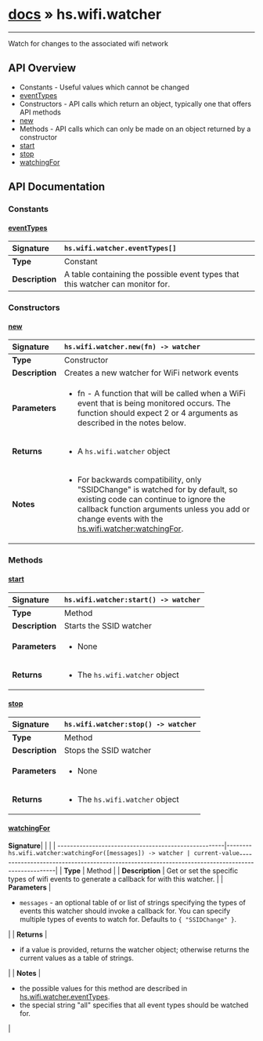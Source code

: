 # [docs](index.md) » hs.wifi.watcher
---

Watch for changes to the associated wifi network

## API Overview
* Constants - Useful values which cannot be changed
 * [eventTypes](#eventtypes)
* Constructors - API calls which return an object, typically one that offers API methods
 * [new](#new)
* Methods - API calls which can only be made on an object returned by a constructor
 * [start](#start)
 * [stop](#stop)
 * [watchingFor](#watchingfor)

## API Documentation

### Constants

#### [eventTypes](#eventtypes)
| <span style="float: left;">**Signature**</span> | <span style="float: left;">`hs.wifi.watcher.eventTypes[]` </span>                                                          |
| -----------------------------------------------------|---------------------------------------------------------------------------------------------------------|
| **Type**                                             | Constant |
| **Description**                                      | A table containing the possible event types that this watcher can monitor for. |

### Constructors

#### [new](#new)
| <span style="float: left;">**Signature**</span> | <span style="float: left;">`hs.wifi.watcher.new(fn) -> watcher` </span>                                                          |
| -----------------------------------------------------|---------------------------------------------------------------------------------------------------------|
| **Type**                                             | Constructor |
| **Description**                                      | Creates a new watcher for WiFi network events |
| **Parameters**                                       | <ul><li>fn - A function that will be called when a WiFi event that is being monitored occurs. The function should expect 2 or 4 arguments as described in the notes below.</li></ul> |
| **Returns**                                          | <ul><li>A <code>hs.wifi.watcher</code> object</li></ul> |
| **Notes**                                            | <ul><li>For backwards compatibility, only "SSIDChange" is watched for by default, so existing code can continue to ignore the callback function arguments unless you add or change events with the <a href="#watchingFor">hs.wifi.watcher:watchingFor</a>.</li></ul> |

### Methods

#### [start](#start)
| <span style="float: left;">**Signature**</span> | <span style="float: left;">`hs.wifi.watcher:start() -> watcher` </span>                                                          |
| -----------------------------------------------------|---------------------------------------------------------------------------------------------------------|
| **Type**                                             | Method |
| **Description**                                      | Starts the SSID watcher |
| **Parameters**                                       | <ul><li>None</li></ul> |
| **Returns**                                          | <ul><li>The <code>hs.wifi.watcher</code> object</li></ul> |

#### [stop](#stop)
| <span style="float: left;">**Signature**</span> | <span style="float: left;">`hs.wifi.watcher:stop() -> watcher` </span>                                                          |
| -----------------------------------------------------|---------------------------------------------------------------------------------------------------------|
| **Type**                                             | Method |
| **Description**                                      | Stops the SSID watcher |
| **Parameters**                                       | <ul><li>None</li></ul> |
| **Returns**                                          | <ul><li>The <code>hs.wifi.watcher</code> object</li></ul> |

#### [watchingFor](#watchingfor)
| <span style="float: left;">**Signature**</span> | <span style="float: left;">`hs.wifi.watcher:watchingFor([messages]) -> watcher | current-value` </span>                                                          |
| -----------------------------------------------------|---------------------------------------------------------------------------------------------------------|
| **Type**                                             | Method |
| **Description**                                      | Get or set the specific types of wifi events to generate a callback for with this watcher. |
| **Parameters**                                       | <ul><li><code>messages</code> - an optional table of or list of strings specifying the types of events this watcher should invoke a callback for.  You can specify multiple types of events to watch for. Defaults to <code>{ "SSIDChange" }</code>.</li></ul> |
| **Returns**                                          | <ul><li>if a value is provided, returns the watcher object; otherwise returns the current values as a table of strings.</li></ul> |
| **Notes**                                            | <ul><li>the possible values for this method are described in <a href="#eventTypes">hs.wifi.watcher.eventTypes</a>.</li><li>the special string "all" specifies that all event types should be watched for.</li></ul> |

